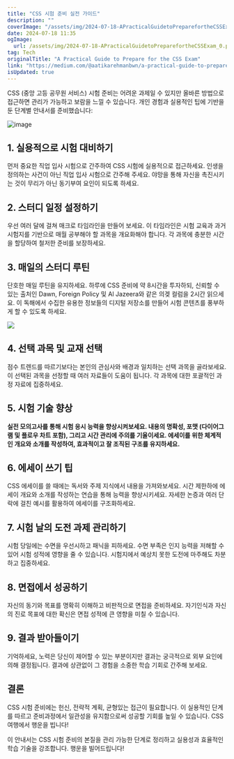 ```yaml
---
title: "CSS 시험 준비 실전 가이드"
description: ""
coverImage: "/assets/img/2024-07-18-APracticalGuidetoPreparefortheCSSExam_0.png"
date: 2024-07-18 11:35
ogImage: 
  url: /assets/img/2024-07-18-APracticalGuidetoPreparefortheCSSExam_0.png
tag: Tech
originalTitle: "A Practical Guide to Prepare for the CSS Exam"
link: "https://medium.com/@aatikarehmanbwn/a-practical-guide-to-prepare-for-the-css-exam-4455a526f268"
isUpdated: true
---
```





CSS (중앙 고등 공무원 서비스) 시험 준비는 어려운 과제일 수 있지만 올바른 방법으로 접근하면 관리가 가능하고 보람을 느낄 수 있습니다. 개인 경험과 실용적인 팁에 기반을 둔 단계별 안내서를 준비했습니다:

![image](/assets/img/2024-07-18-APracticalGuidetoPreparefortheCSSExam_0.png)

## 1. 실용적으로 시험 대비하기

먼저 중요한 직업 입사 시험으로 간주하여 CSS 시험에 실용적으로 접근하세요. 인생을 정의하는 사건이 아닌 직업 입사 시험으로 간주해 주세요. 야망을 통해 자신을 촉진시키는 것이 무리가 아닌 동기부여 요인이 되도록 하세요.

<div class="content-ad"></div>

## 2. 스터디 일정 설정하기

우선 여러 달에 걸쳐 매크로 타임라인을 만들어 보세요. 이 타임라인은 시험 교육과 과거 시험지를 기반으로 매월 공부해야 할 과목을 개요화해야 합니다. 각 과목에 충분한 시간을 할당하여 철저한 준비를 보장하세요.

## 3. 매일의 스터디 루틴

단호한 매일 루틴을 유지하세요. 하루에 CSS 준비에 약 8시간을 투자하되, 신뢰할 수 있는 출처인 Dawn, Foreign Policy 및 Al Jazeera와 같은 의겢 컬럼을 2시간 읽으세요. 이 독해에서 수집한 유용한 정보들의 디지털 저장소를 만들어 시험 콘텐츠를 풍부하게 할 수 있도록 하세요.

<div class="content-ad"></div>

<img src="/assets/img/2024-07-18-APracticalGuidetoPreparefortheCSSExam_1.png" />

## 4. 선택 과목 및 교재 선택

점수 트렌드를 따르기보다는 본인의 관심사와 배경과 일치하는 선택 과목을 골라보세요. 이 선택된 과목을 선정할 때 여러 자료들이 도움이 됩니다. 각 과목에 대한 포괄적인 과정 자료에 집중하세요.

## 5. 시험 기술 향상

<div class="content-ad"></div>

**실전 모의고사를 통해 시험 응시 능력을 향상시켜보세요. 내용의 명확성, 포맷 (다이어그램 및 플로우 차트 포함), 그리고 시간 관리에 주의를 기울이세요. 에세이를 위한 체계적인 개요와 소개를 작성하여, 효과적이고 잘 조직된 구조를 유지하세요.**

## 6. 에세이 쓰기 팁

CSS 에세이를 쓸 때에는 독서와 주제 지식에서 내용을 가져와보세요. 시간 제한하에 에세이 개요와 소개를 작성하는 연습을 통해 능력을 향상시키세요. 자세한 논증과 여러 단락에 걸친 예시를 활용하여 에세이를 구조화하세요.

## 7. 시험 날의 도전 과제 관리하기

<div class="content-ad"></div>

시험 당일에는 수면을 우선시하고 패닉을 피하세요. 수면 부족은 인지 능력을 저해할 수 있어 시험 성적에 영향을 줄 수 있습니다. 시험지에서 예상치 못한 도전에 마주해도 차분하고 집중하세요.

## 8. 면접에서 성공하기

자신의 동기와 목표를 명확히 이해하고 비판적으로 면접을 준비하세요. 자기인식과 자신의 진로 목표에 대한 확신은 면접 성적에 큰 영향을 미칠 수 있습니다.

## 9. 결과 받아들이기

<div class="content-ad"></div>

기억하세요, 노력은 당신이 제어할 수 있는 부분이지만 결과는 궁극적으로 외부 요인에 의해 결정됩니다. 결과에 상관없이 그 경험을 소중한 학습 기회로 간주해 보세요.

## 결론

CSS 시험 준비에는 헌신, 전략적 계획, 균형있는 접근이 필요합니다. 이 실용적인 단계를 따르고 준비과정에서 일관성을 유지함으로써 성공할 기회를 높일 수 있습니다. CSS 여행에서 행운을 빕니다!

이 안내서는 CSS 시험 준비의 본질을 관리 가능한 단계로 정리하고 실용성과 효율적인 학습 기술을 강조합니다. 행운을 빌어드립니다!